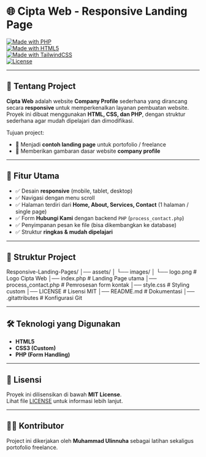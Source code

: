 # 🌐 Cipta Web - Responsive Landing Page

[![Made with PHP](https://img.shields.io/badge/PHP-8.0+-blue?logo=php)](https://www.php.net/)  
[![Made with HTML5](https://img.shields.io/badge/HTML5-orange?logo=html5)](https://developer.mozilla.org/en-US/docs/Web/Guide/HTML/HTML5)  
[![Made with TailwindCSS](https://img.shields.io/badge/CSS-Custom%20Style-teal?logo=css3)](https://developer.mozilla.org/en-US/docs/Web/CSS)  
[![License](https://img.shields.io/badge/License-MIT-green)](LICENSE)  

---

## 📖 Tentang Project
**Cipta Web** adalah website **Company Profile** sederhana yang dirancang secara **responsive** untuk memperkenalkan layanan pembuatan website.  
Proyek ini dibuat menggunakan **HTML, CSS, dan PHP**, dengan struktur sederhana agar mudah dipelajari dan dimodifikasi.

Tujuan project:  
- 🎯 Menjadi **contoh landing page** untuk portofolio / freelance  
- 🎯 Memberikan gambaran dasar website **company profile**  

---

## 🚀 Fitur Utama
- ✅ Desain **responsive** (mobile, tablet, desktop)  
- ✅ Navigasi dengan menu scroll  
- ✅ Halaman terdiri dari **Home, About, Services, Contact** (1 halaman / single page)  
- ✅ Form **Hubungi Kami** dengan backend `PHP` (`process_contact.php`)  
- ✅ Penyimpanan pesan ke file (bisa dikembangkan ke database)  
- ✅ Struktur **ringkas & mudah dipelajari**  

---

## 📂 Struktur Project
Responsive-Landing-Pages/
│── assets/
│ └── images/
│ └── logo.png # Logo Cipta Web
│── index.php # Landing Page utama
│── process_contact.php # Pemrosesan form kontak
│── style.css # Styling custom
│── LICENSE # Lisensi MIT
│── README.md # Dokumentasi
│── .gitattributes # Konfigurasi Git

---

## 🛠️ Teknologi yang Digunakan
- **HTML5**
- **CSS3 (Custom)**
- **PHP (Form Handling)**

---

## 📜 Lisensi
Proyek ini dilisensikan di bawah **MIT License**.  
Lihat file [LICENSE](LICENSE) untuk informasi lebih lanjut.

---

## 👨‍💻 Kontributor
Project ini dikerjakan oleh **Muhammad Ulinnuha** sebagai latihan sekaligus portofolio freelance.  